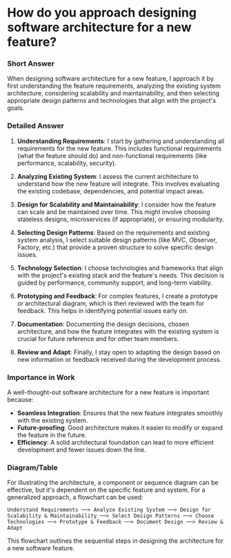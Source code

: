 # How do you approach designing software architecture for a new feature?

### Short Answer
When designing software architecture for a new feature, I approach it by first understanding the feature requirements, analyzing the existing system architecture, considering scalability and maintainability, and then selecting appropriate design patterns and technologies that align with the project's goals.

### Detailed Answer
1. **Understanding Requirements**: I start by gathering and understanding all requirements for the new feature. This includes functional requirements (what the feature should do) and non-functional requirements (like performance, scalability, security).

2. **Analyzing Existing System**: I assess the current architecture to understand how the new feature will integrate. This involves evaluating the existing codebase, dependencies, and potential impact areas.

3. **Design for Scalability and Maintainability**: I consider how the feature can scale and be maintained over time. This might involve choosing stateless designs, microservices (if appropriate), or ensuring modularity.

4. **Selecting Design Patterns**: Based on the requirements and existing system analysis, I select suitable design patterns (like MVC, Observer, Factory, etc.) that provide a proven structure to solve specific design issues.

5. **Technology Selection**: I choose technologies and frameworks that align with the project's existing stack and the feature's needs. This decision is guided by performance, community support, and long-term viability.

6. **Prototyping and Feedback**: For complex features, I create a prototype or architectural diagram, which is then reviewed with the team for feedback. This helps in identifying potential issues early on.

7. **Documentation**: Documenting the design decisions, chosen architecture, and how the feature integrates with the existing system is crucial for future reference and for other team members.

8. **Review and Adapt**: Finally, I stay open to adapting the design based on new information or feedback received during the development process.

### Importance in Work
A well-thought-out software architecture for a new feature is important because:

- **Seamless Integration**: Ensures that the new feature integrates smoothly with the existing system.
- **Future-proofing**: Good architecture makes it easier to modify or expand the feature in the future.
- **Efficiency**: A solid architectural foundation can lead to more efficient development and fewer issues down the line.

### Diagram/Table
For illustrating the architecture, a component or sequence diagram can be effective, but it's dependent on the specific feature and system. For a generalized approach, a flowchart can be used:

```plaintext
Understand Requirements ──> Analyze Existing System ──> Design for Scalability & Maintainability ──> Select Design Patterns ──> Choose Technologies ──> Prototype & Feedback ──> Document Design ──> Review & Adapt
```

This flowchart outlines the sequential steps in designing the architecture for a new software feature.